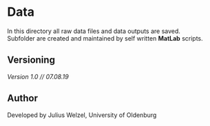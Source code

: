 ﻿# Data  
In this directory all raw data files and data outputs are saved.<br>
Subfolder are created and maintained by self written <b>MatLab</b> scripts.

## Versioning
<i>Version 1.0 // 07.08.19</i>

## Author
Developed by Julius Welzel, University of Oldenburg <br>



